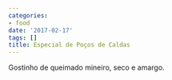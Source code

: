```yaml
---
categories:
- food
date: '2017-02-17'
tags: []
title: Especial de Poços de Caldas
---
```


Gostinho de queimado mineiro, seco e amargo.